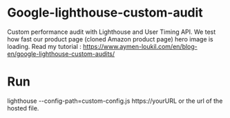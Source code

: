 # Google-lighthouse-custom-audit
Custom performance audit with Lighthouse and User Timing API. We test how fast our product page (cloned Amazon product page) hero image is loading. Read my tutorial : https://www.aymen-loukil.com/en/blog-en/google-lighthouse-custom-audits/
# Run
lighthouse --config-path=custom-config.js https://yourURL or the url of the hosted file.
